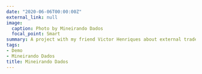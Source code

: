 ```yaml
---
date: "2020-06-06T00:00:00Z"
external_link: null
image:
  caption: Photo by Mineirando Dados
  focal_point: Smart
summary: A project with my friend Victor Henriques about external trade.
tags:
- Demo
- Mineirando Dados
title: Mineirando Dados
---
```

